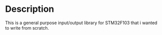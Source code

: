 # Description

This is a general purpose input/output library for STM32F103 that i wanted to write from scratch.
